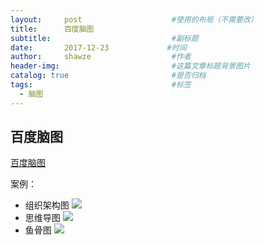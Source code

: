 ```yaml
---
layout:     post                    #使用的布局（不需要改）
title:      百度脑图
subtitle:                           #副标题
date:       2017-12-23             #时间
author:     shawze                  #作者
header-img:                         #这篇文章标题背景图片
catalog: true                       #是否归档
tags:                               #标签
  - 脑图
---
```


## 百度脑图

[百度脑图](http://naotu.baidu.com)

案例：
- 组织架构图 
 ![](http://file.xiaoze.pro/组织结构图.png)
- 思维导图
 ![](http://file.xiaoze.pro/思维导图.png)
- 鱼骨图
 ![](http://file.xiaoze.pro/鱼骨头图.png)
